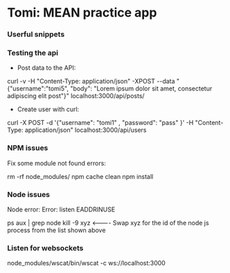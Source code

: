 Tomi: MEAN practice app 
========================

### Userful snippets

### Testing the api

* Post data to the API:

curl -v -H "Content-Type: application/json" -XPOST --data "{\"username\":\"tomi5\", \"body\": \"Lorem ipsum dolor sit amet, consectetur adipiscing elit post\"}" localhost:3000/api/posts/


* Create user with curl:

curl -X POST -d '{"username": "tomi1" , "password": "pass" }' -H "Content-Type: application/json" localhost:3000/api/users


### NPM issues

Fix some module not found errors:

rm -rf node_modules/
npm cache clean
npm install


### Node issues

Node error: Error: listen EADDRINUSE

ps aux | grep node
kill -9 xyz 		<---- Swap xyz for the id of the node js process from the list shown above


### Listen for websockets

node_modules/wscat/bin/wscat -c ws://localhost:3000
